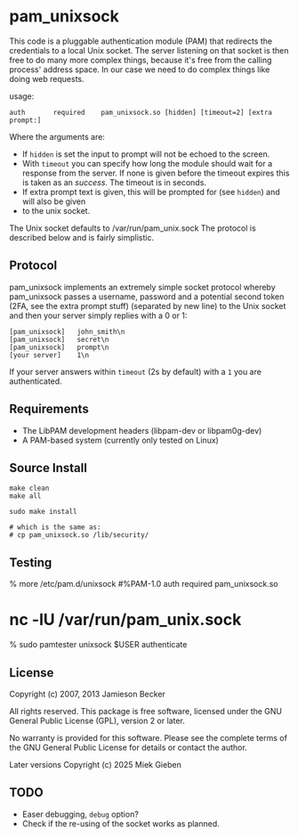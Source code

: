 pam_unixsock
==============

This code is a pluggable authentication module (PAM) that redirects the credentials to a
local Unix socket. The server listening on that socket is then free to do many more complex things,
because it's free from the calling process' address space. In our case we need to do complex things
like doing web requests.

usage:

    auth       required    pam_unixsock.so [hidden] [timeout=2] [extra prompt:]

Where the arguments are:

* If `hidden` is set the input to prompt will not be echoed to the screen.
* With `timeout` you can specify how long the module should wait for a response from the server. If
  none is given before the timeout expires this is taken as an *success*. The timeout is in seconds.
* If extra prompt text is given, this will be prompted for (see `hidden`) and will also be given
* to the unix socket.

The Unix socket defaults to /var/run/pam_unix.sock The protocol is described below and is fairly simplistic.

Protocol
--------
pam_unixsock implements an extremely simple socket protocol whereby pam_unixsock passes a
username, password and a potential second token (2FA, see the extra prompt stuff) (separated by new
line) to the Unix socket and then your server simply replies with a 0 or 1:

    [pam_unixsock]   john_smith\n
    [pam_unixsock]   secret\n
    [pam_unixsock]   prompt\n
    [your server]    1\n

If your server answers within `timeout` (2s by default) with a `1` you are authenticated.

Requirements
------------
* The LibPAM development headers (libpam-dev or libpam0g-dev)
* A PAM-based system (currently only tested on Linux)

Source Install
--------------

    make clean
    make all

    sudo make install

    # which is the same as:
    # cp pam_unixsock.so /lib/security/

Testing
-------

% more /etc/pam.d/unixsock
#%PAM-1.0
auth       required     pam_unixsock.so

# nc -lU /var/run/pam_unix.sock

% sudo pamtester unixsock $USER authenticate

License
-------
Copyright (c) 2007, 2013 Jamieson Becker

All rights reserved. This package is free software, licensed under the GNU
General Public License (GPL), version 2 or later.

No warranty is provided for this software. Please see the complete terms of
the GNU General Public License for details or contact the author.

Later versions Copyright (c) 2025 Miek Gieben

TODO
-----
* Easer debugging, `debug` option?
* Check if the re-using of the socket works as planned.
